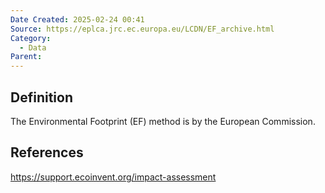 ```yaml
---
Date Created: 2025-02-24 00:41
Source: https://eplca.jrc.ec.europa.eu/LCDN/EF_archive.html
Category:
  - Data
Parent:
---
```

## Definition
The Environmental Footprint (EF) method is by the European Commission.

## References
https://support.ecoinvent.org/impact-assessment